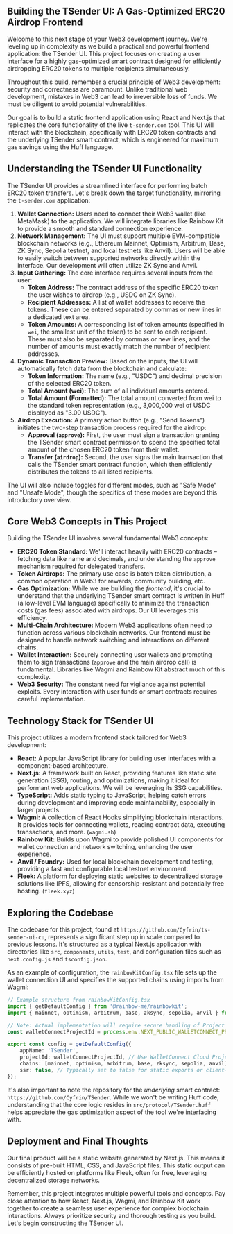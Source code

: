 ## Building the TSender UI: A Gas-Optimized ERC20 Airdrop Frontend

Welcome to this next stage of your Web3 development journey. We're leveling up in complexity as we build a practical and powerful frontend application: the TSender UI. This project focuses on creating a user interface for a highly gas-optimized smart contract designed for efficiently airdropping ERC20 tokens to multiple recipients simultaneously.

Throughout this build, remember a crucial principle of Web3 development: security and correctness are paramount. Unlike traditional web development, mistakes in Web3 can lead to irreversible loss of funds. We must be diligent to avoid potential vulnerabilities.

Our goal is to build a static frontend application using React and Next.js that replicates the core functionality of the live `t-sender.com` tool. This UI will interact with the blockchain, specifically with ERC20 token contracts and the underlying TSender smart contract, which is engineered for maximum gas savings using the Huff language.

## Understanding the TSender UI Functionality

The TSender UI provides a streamlined interface for performing batch ERC20 token transfers. Let's break down the target functionality, mirroring the `t-sender.com` application:

1.  **Wallet Connection:** Users need to connect their Web3 wallet (like MetaMask) to the application. We will integrate libraries like Rainbow Kit to provide a smooth and standard connection experience.
2.  **Network Management:** The UI must support multiple EVM-compatible blockchain networks (e.g., Ethereum Mainnet, Optimism, Arbitrum, Base, ZK Sync, Sepolia testnet, and local testnets like Anvil). Users will be able to easily switch between supported networks directly within the interface. Our development will often utilize ZK Sync and Anvil.
3.  **Input Gathering:** The core interface requires several inputs from the user:
    *   **Token Address:** The contract address of the specific ERC20 token the user wishes to airdrop (e.g., USDC on ZK Sync).
    *   **Recipient Addresses:** A list of wallet addresses to receive the tokens. These can be entered separated by commas or new lines in a dedicated text area.
    *   **Token Amounts:** A corresponding list of token amounts (specified in `wei`, the smallest unit of the token) to be sent to each recipient. These must also be separated by commas or new lines, and the number of amounts must exactly match the number of recipient addresses.
4.  **Dynamic Transaction Preview:** Based on the inputs, the UI will automatically fetch data from the blockchain and calculate:
    *   **Token Information:** The name (e.g., "USDC") and decimal precision of the selected ERC20 token.
    *   **Total Amount (wei):** The sum of all individual amounts entered.
    *   **Total Amount (Formatted):** The total amount converted from wei to the standard token representation (e.g., 3,000,000 wei of USDC displayed as "3.00 USDC").
5.  **Airdrop Execution:** A primary action button (e.g., "Send Tokens") initiates the two-step transaction process required for the airdrop:
    *   **Approval (`approve`):** First, the user must sign a transaction granting the TSender smart contract permission to spend the specified total amount of the chosen ERC20 token from their wallet.
    *   **Transfer (`airdrop`):** Second, the user signs the main transaction that calls the TSender smart contract function, which then efficiently distributes the tokens to all listed recipients.

The UI will also include toggles for different modes, such as "Safe Mode" and "Unsafe Mode", though the specifics of these modes are beyond this introductory overview.

## Core Web3 Concepts in This Project

Building the TSender UI involves several fundamental Web3 concepts:

*   **ERC20 Token Standard:** We'll interact heavily with ERC20 contracts – fetching data like name and decimals, and understanding the `approve` mechanism required for delegated transfers.
*   **Token Airdrops:** The primary use case is batch token distribution, a common operation in Web3 for rewards, community building, etc.
*   **Gas Optimization:** While we are building the *frontend*, it's crucial to understand that the underlying TSender smart contract is written in Huff (a low-level EVM language) specifically to minimize the transaction costs (gas fees) associated with airdrops. Our UI leverages this efficiency.
*   **Multi-Chain Architecture:** Modern Web3 applications often need to function across various blockchain networks. Our frontend must be designed to handle network switching and interactions on different chains.
*   **Wallet Interaction:** Securely connecting user wallets and prompting them to sign transactions (`approve` and the main airdrop call) is fundamental. Libraries like Wagmi and Rainbow Kit abstract much of this complexity.
*   **Web3 Security:** The constant need for vigilance against potential exploits. Every interaction with user funds or smart contracts requires careful implementation.

## Technology Stack for TSender UI

This project utilizes a modern frontend stack tailored for Web3 development:

*   **React:** A popular JavaScript library for building user interfaces with a component-based architecture.
*   **Next.js:** A framework built on React, providing features like static site generation (SSG), routing, and optimizations, making it ideal for performant web applications. We will be leveraging its SSG capabilities.
*   **TypeScript:** Adds static typing to JavaScript, helping catch errors during development and improving code maintainability, especially in larger projects.
*   **Wagmi:** A collection of React Hooks simplifying blockchain interactions. It provides tools for connecting wallets, reading contract data, executing transactions, and more. (`wagmi.sh`)
*   **Rainbow Kit:** Builds upon Wagmi to provide polished UI components for wallet connection and network switching, enhancing the user experience.
*   **Anvil / Foundry:** Used for local blockchain development and testing, providing a fast and configurable local testnet environment.
*   **Fleek:** A platform for deploying static websites to decentralized storage solutions like IPFS, allowing for censorship-resistant and potentially free hosting. (`fleek.xyz`)

## Exploring the Codebase

The codebase for this project, found at `https://github.com/Cyfrin/ts-sender-ui-cu`, represents a significant step up in scale compared to previous lessons. It's structured as a typical Next.js application with directories like `src`, `components`, `utils`, `test`, and configuration files such as `next.config.js` and `tsconfig.json`.

As an example of configuration, the `rainbowKitConfig.tsx` file sets up the wallet connection UI and specifies the supported chains using imports from Wagmi:

```typescript
// Example structure from rainbowKitConfig.tsx
import { getDefaultConfig } from '@rainbow-me/rainbowkit';
import { mainnet, optimism, arbitrum, base, zksync, sepolia, anvil } from 'wagmi/chains';

// Note: Actual implementation will require secure handling of Project ID
const walletConnectProjectId = process.env.NEXT_PUBLIC_WALLETCONNECT_PROJECT_ID || "";

export const config = getDefaultConfig({
    appName: 'TSender',
    projectId: walletConnectProjectId, // Use WalletConnect Cloud Project ID
    chains: [mainnet, optimism, arbitrum, base, zksync, sepolia, anvil],
    ssr: false, // Typically set to false for static exports or client-heavy apps
});
```

It's also important to note the repository for the *underlying* smart contract: `https://github.com/Cyfrin/TSender`. While we won't be writing Huff code, understanding that the core logic resides in `src/protocol/TSender.huff` helps appreciate the gas optimization aspect of the tool we're interfacing with.

## Deployment and Final Thoughts

Our final product will be a static website generated by Next.js. This means it consists of pre-built HTML, CSS, and JavaScript files. This static output can be efficiently hosted on platforms like Fleek, often for free, leveraging decentralized storage networks.

Remember, this project integrates multiple powerful tools and concepts. Pay close attention to how React, Next.js, Wagmi, and Rainbow Kit work together to create a seamless user experience for complex blockchain interactions. Always prioritize security and thorough testing as you build. Let's begin constructing the TSender UI.